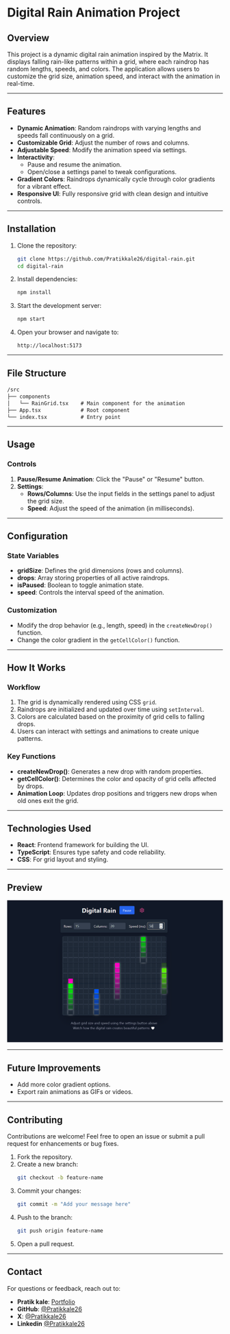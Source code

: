 # Digital Rain Animation Project

## Overview
This project is a dynamic digital rain animation inspired by the Matrix. It displays falling rain-like patterns within a grid, where each raindrop has random lengths, speeds, and colors. The application allows users to customize the grid size, animation speed, and interact with the animation in real-time.

---

## Features
- **Dynamic Animation**: Random raindrops with varying lengths and speeds fall continuously on a grid.
- **Customizable Grid**: Adjust the number of rows and columns.
- **Adjustable Speed**: Modify the animation speed via settings.
- **Interactivity**:
  - Pause and resume the animation.
  - Open/close a settings panel to tweak configurations.
- **Gradient Colors**: Raindrops dynamically cycle through color gradients for a vibrant effect.
- **Responsive UI**: Fully responsive grid with clean design and intuitive controls.

---

## Installation

1. Clone the repository:
   ```bash
   git clone https://github.com/Pratikkale26/digital-rain.git
   cd digital-rain
   ```

2. Install dependencies:
   ```bash
   npm install
   ```

3. Start the development server:
   ```bash
   npm start
   ```

4. Open your browser and navigate to:
   ```
   http://localhost:5173
   ```

---

## File Structure
```plaintext
/src
├── components
│   └── RainGrid.tsx    # Main component for the animation
├── App.tsx             # Root component
└── index.tsx           # Entry point
```

---

## Usage
### Controls
1. **Pause/Resume Animation**: Click the "Pause" or "Resume" button.
2. **Settings**:
   - **Rows/Columns**: Use the input fields in the settings panel to adjust the grid size.
   - **Speed**: Adjust the speed of the animation (in milliseconds).

---

## Configuration
### State Variables
- **gridSize**: Defines the grid dimensions (rows and columns).
- **drops**: Array storing properties of all active raindrops.
- **isPaused**: Boolean to toggle animation state.
- **speed**: Controls the interval speed of the animation.

### Customization
- Modify the drop behavior (e.g., length, speed) in the `createNewDrop()` function.
- Change the color gradient in the `getCellColor()` function.

---

## How It Works
### Workflow
1. The grid is dynamically rendered using CSS `grid`.
2. Raindrops are initialized and updated over time using `setInterval`.
3. Colors are calculated based on the proximity of grid cells to falling drops.
4. Users can interact with settings and animations to create unique patterns.

### Key Functions
- **createNewDrop()**: Generates a new drop with random properties.
- **getCellColor()**: Determines the color and opacity of grid cells affected by drops.
- **Animation Loop**: Updates drop positions and triggers new drops when old ones exit the grid.

---

## Technologies Used
- **React**: Frontend framework for building the UI.
- **TypeScript**: Ensures type safety and code reliability.
- **CSS**: For grid layout and styling.

---

## Preview
![Digital Rain Animation Preview](./public/previewPic.png)

---

## Future Improvements
- Add more color gradient options.
- Export rain animations as GIFs or videos.

---

## Contributing
Contributions are welcome! Feel free to open an issue or submit a pull request for enhancements or bug fixes.

1. Fork the repository.
2. Create a new branch:
   ```bash
   git checkout -b feature-name
   ```
3. Commit your changes:
   ```bash
   git commit -m "Add your message here"
   ```
4. Push to the branch:
   ```bash
   git push origin feature-name
   ```
5. Open a pull request.


---

## Contact
For questions or feedback, reach out to:
- **Pratik kale**: [Portfolio](https://kalehub.com)
- **GitHub**: [@Pratikkale26](https://github.com/Pratikkale26)
- **X**: [@Pratikkale26](https://x.com/pratikkale26)
- **Linkedin** [@Pratikkale26](https://www.linkedin.com/in/pratikkale26/)
